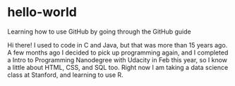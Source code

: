 # hello-world
Learning how to use GitHub by going through the GitHub guide

Hi there! I used to code in C and Java, but that was more than 15 years ago. A few months ago I decided to pick up programming again, and I completed a Intro to Programming Nanodegree with Udacity in Feb this year, so I know a little about HTML, CSS, and SQL too. Right now I am taking a data science class at Stanford, and learning to use R.  
